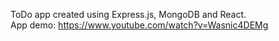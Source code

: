ToDo app created using Express.js, MongoDB and React. </br>
App demo: https://www.youtube.com/watch?v=Wasnic4DEMg
